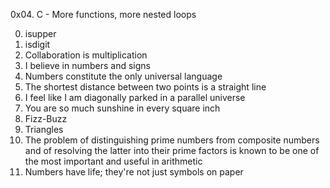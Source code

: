 0x04. C - More functions, more nested loops

0. isupper
1. isdigit
2. Collaboration is multiplication
4. I believe in numbers and signs
5. Numbers constitute the only universal language
6. The shortest distance between two points is a straight line
7. I feel like I am diagonally parked in a parallel universe
8. You are so much sunshine in every square inch
9. Fizz-Buzz
10. Triangles
11. The problem of distinguishing prime numbers from composite numbers and of resolving the latter into their prime factors is known to be one of the most important and useful in arithmetic
12. Numbers have life; they're not just symbols on paper

